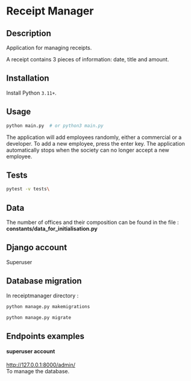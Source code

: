 # Receipt Manager

## Description
Application for managing receipts.

A receipt contains 3 pieces of information: date, title and amount.

## Installation

Install Python `3.11+`.

## Usage

```bash
python main.py  # or python3 main.py
```
The application will add employees randomly, either a commercial or a developer.
To add a new employee, press the enter key.
The application automatically stops when the society can no longer accept a new employee.

## Tests

```bash
pytest -v tests\
```

## Data

The number of offices and their composition can be found in the file :
**constants/data_for_initialisation.py**

## Django account

Superuser

## Database migration

In receiptmanager directory :
```bash
python manage.py makemigrations
```
```bash
python manage.py migrate
```

## Endpoints examples

#### superuser account ####

http://127.0.0.1:8000/admin/ </br>
To manage the database.




